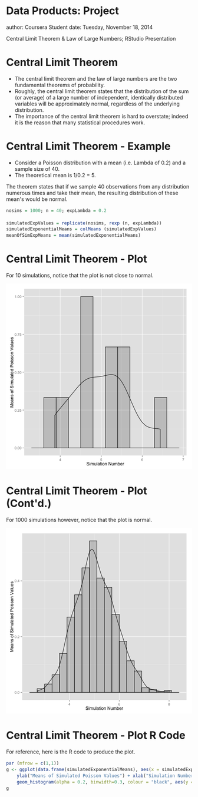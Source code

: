 Data Products: Project
========================================================
author: Coursera Student
date: Tuesday, November 18, 2014

Central Limit Theorem & Law of Large Numbers; 
RStudio Presentation

Central Limit Theorem
========================================================

- The central limit theorem and the law of large numbers are the two fundamental theorems of probability. 
- Roughly, the central limit theorem states that the distribution of the sum (or average) of a large number of independent, identically distributed variables will be approximately normal, regardless of the underlying distribution. 
- The importance of the central limit theorem is hard to overstate; indeed it is the reason that many statistical procedures work.

Central Limit Theorem - Example
========================================================
- Consider a Poisson distribution with a mean (i.e. Lambda of 0.2) and a sample size of 40. 
- The theoretical mean is 1/0.2 = 5. 

The theorem states that if we sample 40 observations from any distribution numerous times and take their mean, the resulting distribution of these mean's would be normal. 


```r
nosims = 1000; n = 40; expLambda = 0.2

simulatedExpValues = replicate(nosims, rexp (n, expLambda))
simulatedExponentialMeans = colMeans (simulatedExpValues)
meanOfSimExpMeans = mean(simulatedExponentialMeans)
```

Central Limit Theorem - Plot
========================================================
For 10 simulations, notice that the plot is not close to normal. 


![plot of chunk unnamed-chunk-3](DevDataProducts_CourseProject2-figure/unnamed-chunk-3-1.png) 

Central Limit Theorem - Plot (Cont'd.)
========================================================
For 1000 simulations however, notice that the plot is normal.


![plot of chunk unnamed-chunk-5](DevDataProducts_CourseProject2-figure/unnamed-chunk-5-1.png) 

Central Limit Theorem - Plot R Code
========================================================
For reference, here is the R code to produce the plot.

```r
par (mfrow = c(1,1))
g <- ggplot(data.frame(simulatedExponentialMeans), aes(x = simulatedExponentialMeans)) + 
    ylab("Means of Simulated Poisson Values") + xlab("Simulation Number") +
    geom_histogram(alpha = 0.2, binwidth=0.3, colour = "black", aes(y = ..density..)) + geom_density()
g
```
